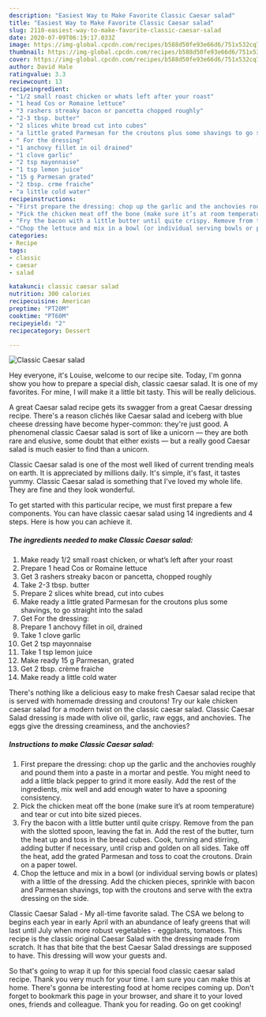 ```yaml
---
description: "Easiest Way to Make Favorite Classic Caesar salad"
title: "Easiest Way to Make Favorite Classic Caesar salad"
slug: 2110-easiest-way-to-make-favorite-classic-caesar-salad
date: 2020-07-09T06:19:17.033Z
image: https://img-global.cpcdn.com/recipes/b588d50fe93e66d6/751x532cq70/classic-caesar-salad-recipe-main-photo.jpg
thumbnail: https://img-global.cpcdn.com/recipes/b588d50fe93e66d6/751x532cq70/classic-caesar-salad-recipe-main-photo.jpg
cover: https://img-global.cpcdn.com/recipes/b588d50fe93e66d6/751x532cq70/classic-caesar-salad-recipe-main-photo.jpg
author: David Hale
ratingvalue: 3.3
reviewcount: 13
recipeingredient:
- "1/2 small roast chicken or whats left after your roast"
- "1 head Cos or Romaine lettuce"
- "3 rashers streaky bacon or pancetta chopped roughly"
- "2-3 tbsp. butter"
- "2 slices white bread cut into cubes"
- "a little grated Parmesan for the croutons plus some shavings to go straight into the salad"
- " For the dressing"
- "1 anchovy fillet in oil drained"
- "1 clove garlic"
- "2 tsp mayonnaise"
- "1 tsp lemon juice"
- "15 g Parmesan grated"
- "2 tbsp. crme fraiche"
- "a little cold water"
recipeinstructions:
- "First prepare the dressing: chop up the garlic and the anchovies roughly and pound them into a paste in a mortar and pestle. You might need to add a little black pepper to grind it more easily. Add the rest of the ingredients, mix well and add enough water to have a spooning consistency."
- "Pick the chicken meat off the bone (make sure it’s at room temperature) and tear or cut into bite sized pieces."
- "Fry the bacon with a little butter until quite crispy. Remove from the pan with the slotted spoon, leaving the fat in. Add the rest of the butter, turn the heat up and toss in the bread cubes. Cook, turning and stirring, adding butter if necessary, until crisp and golden on all sides. Take off the heat, add the grated Parmesan and toss to coat the croutons. Drain on a paper towel."
- "Chop the lettuce and mix in a bowl (or individual serving bowls or plates) with a little of the dressing. Add the chicken pieces, sprinkle with bacon and Parmesan shavings, top with the croutons and serve with the extra dressing on the side."
categories:
- Recipe
tags:
- classic
- caesar
- salad

katakunci: classic caesar salad 
nutrition: 300 calories
recipecuisine: American
preptime: "PT20M"
cooktime: "PT60M"
recipeyield: "2"
recipecategory: Dessert

---
```



![Classic Caesar salad](https://img-global.cpcdn.com/recipes/b588d50fe93e66d6/751x532cq70/classic-caesar-salad-recipe-main-photo.jpg)

Hey everyone, it's Louise, welcome to our recipe site. Today, I'm gonna show you how to prepare a special dish, classic caesar salad. It is one of my favorites. For mine, I will make it a little bit tasty. This will be really delicious.

A great Caesar salad recipe gets its swagger from a great Caesar dressing recipe. There&#39;s a reason clichés like Caesar salad and iceberg with blue cheese dressing have become hyper-common: they&#39;re just good. A phenomenal classic Caesar salad is sort of like a unicorn — they are both rare and elusive, some doubt that either exists — but a really good Caesar salad is much easier to find than a unicorn.

Classic Caesar salad is one of the most well liked of current trending meals on earth. It is appreciated by millions daily. It's simple, it's fast, it tastes yummy. Classic Caesar salad is something that I've loved my whole life. They are fine and they look wonderful.


To get started with this particular recipe, we must first prepare a few components. You can have classic caesar salad using 14 ingredients and 4 steps. Here is how you can achieve it.

<!--inarticleads1-->

##### The ingredients needed to make Classic Caesar salad:

1. Make ready 1/2 small roast chicken, or what’s left after your roast
1. Prepare 1 head Cos or Romaine lettuce
1. Get 3 rashers streaky bacon or pancetta, chopped roughly
1. Take 2-3 tbsp. butter
1. Prepare 2 slices white bread, cut into cubes
1. Make ready a little grated Parmesan for the croutons plus some shavings, to go straight into the salad
1. Get  For the dressing:
1. Prepare 1 anchovy fillet in oil, drained
1. Take 1 clove garlic
1. Get 2 tsp mayonnaise
1. Take 1 tsp lemon juice
1. Make ready 15 g Parmesan, grated
1. Get 2 tbsp. crème fraiche
1. Make ready a little cold water


There&#39;s nothing like a delicious easy to make fresh Caesar salad recipe that is served with homemade dressing and croutons! Try our kale chicken caesar salad for a modern twist on the classic caesar salad. Classic Caesar Salad dressing is made with olive oil, garlic, raw eggs, and anchovies. The eggs give the dressing creaminess, and the anchovies? 

<!--inarticleads2-->

##### Instructions to make Classic Caesar salad:

1. First prepare the dressing: chop up the garlic and the anchovies roughly and pound them into a paste in a mortar and pestle. You might need to add a little black pepper to grind it more easily. Add the rest of the ingredients, mix well and add enough water to have a spooning consistency.
1. Pick the chicken meat off the bone (make sure it’s at room temperature) and tear or cut into bite sized pieces.
1. Fry the bacon with a little butter until quite crispy. Remove from the pan with the slotted spoon, leaving the fat in. Add the rest of the butter, turn the heat up and toss in the bread cubes. Cook, turning and stirring, adding butter if necessary, until crisp and golden on all sides. Take off the heat, add the grated Parmesan and toss to coat the croutons. Drain on a paper towel.
1. Chop the lettuce and mix in a bowl (or individual serving bowls or plates) with a little of the dressing. Add the chicken pieces, sprinkle with bacon and Parmesan shavings, top with the croutons and serve with the extra dressing on the side.


Classic Caesar Salad - My all-time favorite salad. The CSA we belong to begins each year in early April with an abundance of leafy greens that will last until July when more robust vegetables - eggplants, tomatoes. This recipe is the classic original Caesar Salad with the dressing made from scratch. It has that bite that the best Caesar Salad dressings are supposed to have. This dressing will wow your guests and. 

So that's going to wrap it up for this special food classic caesar salad recipe. Thank you very much for your time. I am sure you can make this at home. There's gonna be interesting food at home recipes coming up. Don't forget to bookmark this page in your browser, and share it to your loved ones, friends and colleague. Thank you for reading. Go on get cooking!

